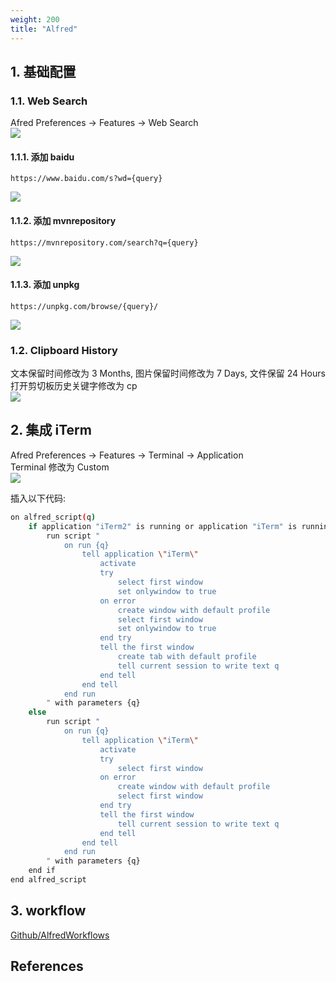 ```yaml
---
weight: 200
title: "Alfred"
---
```


## 1. 基础配置

### 1.1. Web Search
Afred Preferences → Features → Web Search  
![](/images/202304191525609.png)  
  
#### 1.1.1. 添加 baidu  
```
https://www.baidu.com/s?wd={query}
```
![](/images/202304191526396.png)  
  
#### 1.1.2. 添加 mvnrepository
```
https://mvnrepository.com/search?q={query}
```
![](/images/202304191527264.png)  
  
#### 1.1.3. 添加 unpkg
```
https://unpkg.com/browse/{query}/
```
![](/images/202304191528690.png)  
  
### 1.2. Clipboard History
文本保留时间修改为 3 Months, 图片保留时间修改为 7 Days, 文件保留 24 Hours  
打开剪切板历史关键字修改为 cp  
![](/images/202304191530878.png)  
  

## 2. 集成 iTerm
Afred Preferences → Features → Terminal → Application  
Terminal 修改为 Custom  
![](/images/202304191531007.png)  
  
插入以下代码:  
```bash
on alfred_script(q)
    if application "iTerm2" is running or application "iTerm" is running then
        run script "
            on run {q}
                tell application \"iTerm\"
                    activate
                    try
                        select first window
                        set onlywindow to true
                    on error
                        create window with default profile
                        select first window
                        set onlywindow to true
                    end try
                    tell the first window
                        create tab with default profile
                        tell current session to write text q
                    end tell
                end tell
            end run
        " with parameters {q}
    else
        run script "
            on run {q}
                tell application \"iTerm\"
                    activate
                    try
                        select first window
                    on error
                        create window with default profile
                        select first window
                    end try
                    tell the first window
                        tell current session to write text q
                    end tell
                end tell
            end run
        " with parameters {q}
    end if
end alfred_script
```
  

## 3. workflow
[Github/AlfredWorkflows](https://github.com/nctsc/AlfredWorkflows)  
  

## References
